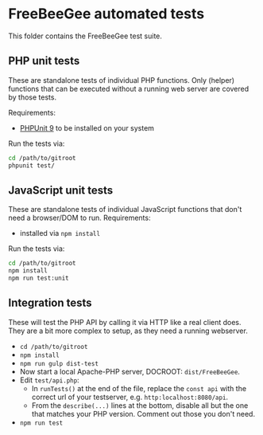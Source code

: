 # FreeBeeGee automated tests

This folder contains the FreeBeeGee test suite.

## PHP unit tests

These are standalone tests of individual PHP functions. Only (helper) functions that can be executed without a running web server are covered by those tests.

Requirements:

* [PHPUnit 9](https://phpunit.de/) to be installed on your system

Run the tests via:

```sh
cd /path/to/gitroot
phpunit test/
```

## JavaScript unit tests

These are standalone tests of individual JavaScript functions that don't need a browser/DOM to run. Requirements:

* installed via `npm install`

Run the tests via:

```sh
cd /path/to/gitroot
npm install
npm run test:unit
```

## Integration tests

These will test the PHP API by calling it via HTTP like a real client does. They are a bit more complex to setup, as they need a running webserver.

* `cd /path/to/gitroot`
* `npm install`
* `npm run gulp dist-test`
* Now start a local Apache-PHP server, DOCROOT: `dist/FreeBeeGee`.
* Edit `test/api.php`:
  * In `runTests()` at the end of the file, replace the `const api` with the correct url of your testserver, e.g. `http:localhost:8080/api`.
  * From the `describe(...)` lines at the bottom, disable all but the one that matches your PHP version. Comment out those you don't need.
* `npm run test`
